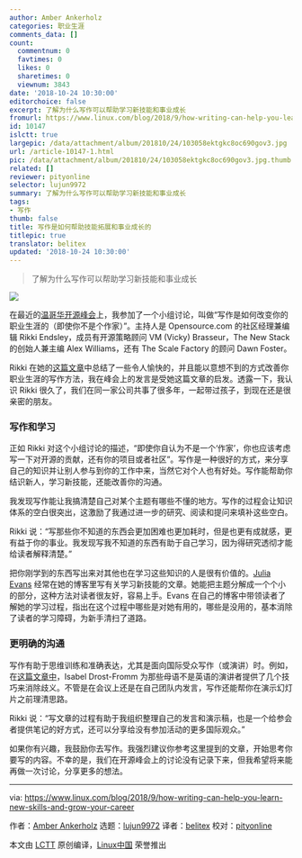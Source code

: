 ```yaml
---
author: Amber Ankerholz
categories: 职业生涯
comments_data: []
count:
  commentnum: 0
  favtimes: 0
  likes: 0
  sharetimes: 0
  viewnum: 3843
date: '2018-10-24 10:30:00'
editorchoice: false
excerpt: 了解为什么写作可以帮助学习新技能和事业成长
fromurl: https://www.linux.com/blog/2018/9/how-writing-can-help-you-learn-new-skills-and-grow-your-career
id: 10147
islctt: true
largepic: /data/attachment/album/201810/24/103058ektgkc8oc690gov3.jpg
url: /article-10147-1.html
pic: /data/attachment/album/201810/24/103058ektgkc8oc690gov3.jpg.thumb.jpg
related: []
reviewer: pityonline
selector: lujun9972
summary: 了解为什么写作可以帮助学习新技能和事业成长
tags:
- 写作
thumb: false
title: 写作是如何帮助技能拓展和事业成长的
titlepic: true
translator: belitex
updated: '2018-10-24 10:30:00'
---
```



> 
> 了解为什么写作可以帮助学习新技能和事业成长
> 
> 
> 


![](/data/attachment/album/201810/24/103058ektgkc8oc690gov3.jpg)


在最近的[温哥华开源峰会](https://events.linuxfoundation.org/events/open-source-summit-north-america-2018/)上，我参加了一个小组讨论，叫做“写作是如何改变你的职业生涯的（即使你不是个作家）”。主持人是 Opensource.com 的社区经理兼编辑 Rikki Endsley，成员有开源策略顾问 VM (Vicky) Brasseur，The New Stack 的创始人兼主编 Alex Williams，还有 The Scale Factory 的顾问 Dawn Foster。


Rikki 在她的[这篇文章](https://opensource.com/article/18/2/career-changing-magic-writing)中总结了一些令人愉快的，并且能以意想不到的方式改善你职业生涯的写作方法，我在峰会上的发言是受她这篇文章的启发。透露一下，我认识 Rikki 很久了，我们在同一家公司共事了很多年，一起带过孩子，到现在还是很亲密的朋友。


### 写作和学习


正如 Rikki 对这个小组讨论的描述，“即使你自认为不是一个‘作家’，你也应该考虑写一下对开源的贡献，还有你的项目或者社区”。写作是一种很好的方式，来分享自己的知识并让别人参与到你的工作中来，当然它对个人也有好处。写作能帮助你结识新人，学习新技能，还能改善你的沟通。


我发现写作能让我搞清楚自己对某个主题有哪些不懂的地方。写作的过程会让知识体系的空白很突出，这激励了我通过进一步的研究、阅读和提问来填补这些空白。


Rikki 说：“写那些你不知道的东西会更加困难也更加耗时，但是也更有成就感，更有益于你的事业。我发现写我不知道的东西有助于自己学习，因为得研究透彻才能给读者解释清楚。”


把你刚学到的东西写出来对其他也在学习这些知识的人是很有价值的。[Julia Evans](https://jvns.ca/) 经常在她的博客里写有关学习新技能的文章。她能把主题分解成一个个小的部分，这种方法对读者很友好，容易上手。Evans 在自己的博客中带领读者了解她的学习过程，指出在这个过程中哪些是对她有用的，哪些是没用的，基本消除了读者的学习障碍，为新手清扫了道路。


### 更明确的沟通


写作有助于思维训练和准确表达，尤其是面向国际受众写作（或演讲）时。例如，在[这篇文章中](https://www.linux.com/blog/event/open-source-summit-eu/2017/12/technical-writing-international-audience)，Isabel Drost-Fromm 为那些母语不是英语的演讲者提供了几个技巧来消除歧义。不管是在会议上还是在自己团队内发言，写作还能帮你在演示幻灯片之前理清思路。


Rikki 说：“写文章的过程有助于我组织整理自己的发言和演示稿，也是一个给参会者提供笔记的好方式，还可以分享给没有参加活动的更多国际观众。”


如果你有兴趣，我鼓励你去写作。我强烈建议你参考这里提到的文章，开始思考你要写的内容。不幸的是，我们在开源峰会上的讨论没有记录下来，但我希望将来能再做一次讨论，分享更多的想法。




---


via: <https://www.linux.com/blog/2018/9/how-writing-can-help-you-learn-new-skills-and-grow-your-career>


作者：[Amber Ankerholz](https://www.linux.com/users/aankerholz) 选题：[lujun9972](https://github.com/lujun9972) 译者：[belitex](https://github.com/belitex) 校对：[pityonline](https://github.com/pityonline)


本文由 [LCTT](https://github.com/LCTT/TranslateProject) 原创编译，[Linux中国](https://linux.cn/) 荣誉推出